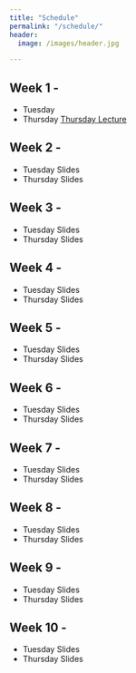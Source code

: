 ```yaml
---
title: "Schedule"
permalink: "/schedule/"
header:
  image: /images/header.jpg

---
```


## Week 1 -
* Tuesday
* Thursday <a href="https://wcresko.github.io/UO_ABS/html/trial.html" >Thursday Lecture</a>

## Week 2 -
* Tuesday Slides
* Thursday Slides

## Week 3 -
* Tuesday Slides
* Thursday Slides

## Week 4 -
* Tuesday Slides
* Thursday Slides

## Week 5 -
* Tuesday Slides
* Thursday Slides

## Week 6 -
* Tuesday Slides
* Thursday Slides

## Week 7 -
* Tuesday Slides
* Thursday Slides

## Week 8 -
* Tuesday Slides
* Thursday Slides

## Week 9 -
* Tuesday Slides
* Thursday Slides

## Week 10 -
* Tuesday Slides
* Thursday Slides
